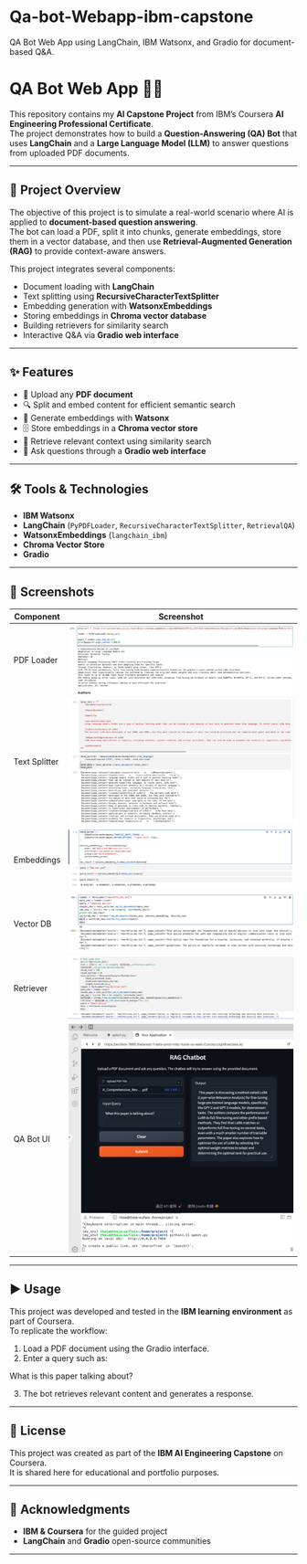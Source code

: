 # Qa-bot-Webapp-ibm-capstone
QA Bot Web App using LangChain, IBM Watsonx, and Gradio for document-based Q&amp;A.

# QA Bot Web App 🤖📄

This repository contains my **AI Capstone Project** from IBM’s Coursera **AI Engineering Professional Certificate**.  
The project demonstrates how to build a **Question-Answering (QA) Bot** that uses **LangChain** and a **Large Language Model (LLM)** to answer questions from uploaded PDF documents.

---

## 📌 Project Overview
The objective of this project is to simulate a real-world scenario where AI is applied to **document-based question answering**.  
The bot can load a PDF, split it into chunks, generate embeddings, store them in a vector database, and then use **Retrieval-Augmented Generation (RAG)** to provide context-aware answers.

This project integrates several components:  
- Document loading with **LangChain**  
- Text splitting using **RecursiveCharacterTextSplitter**  
- Embedding generation with **WatsonxEmbeddings**  
- Storing embeddings in **Chroma vector database**  
- Building retrievers for similarity search  
- Interactive Q&A via **Gradio web interface**  

---

## ✨ Features
- 📄 Upload any **PDF document**  
- 🔍 Split and embed content for efficient semantic search  
- 🧠 Generate embeddings with **Watsonx**  
- 🗄 Store embeddings in a **Chroma vector store**  
- 🔎 Retrieve relevant context using similarity search  
- 💬 Ask questions through a **Gradio web interface**  

---

## 🛠️ Tools & Technologies
- **IBM Watsonx**  
- **LangChain** (`PyPDFLoader`, `RecursiveCharacterTextSplitter`, `RetrievalQA`)  
- **WatsonxEmbeddings** (`langchain_ibm`)  
- **Chroma Vector Store**  
- **Gradio**  


---

## 📸 Screenshots
| Component | Screenshot |
|-----------|------------|
| PDF Loader | ![PDF Loader](screenshots/pdf_loader.png) |
| Text Splitter | ![Text Splitter](screenshots/code_splitter.png) |
| Embeddings | ![Embeddings](screenshots/embedding.png) |
| Vector DB | ![Vector DB](screenshots/vectordb.png) |
| Retriever | ![Retriever](screenshots/retriever.png) |
| QA Bot UI | ![QA Bot](screenshots/QA_bot.png) |

---

## ▶️ Usage
This project was developed and tested in the **IBM learning environment** as part of Coursera.  
To replicate the workflow:  
1. Load a PDF document using the Gradio interface.  
2. Enter a query such as:  

What is this paper talking about?

3. The bot retrieves relevant content and generates a response.  

---

## 📜 License
This project was created as part of the **IBM AI Engineering Capstone** on Coursera.  
It is shared here for educational and portfolio purposes.  

---

## 🙌 Acknowledgments
- **IBM & Coursera** for the guided project  
- **LangChain** and **Gradio** open-source communities  

---


